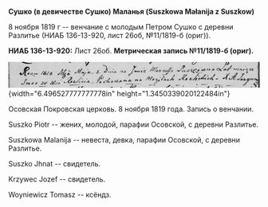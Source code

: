 **Сушко (в девичестве Сушко) Маланья (Suszkowa Małanija z Suszkow)**

8 ноября 1819 г -- венчание с молодым Петром Сушко с деревни Разлитье
(НИАБ 136-13-920, лист 26об, №11/1819-б (ориг)).

**НИАБ 136-13-920:** Лист 26об. **Метрическая запись №11/1819-б
(ориг).**

![](./media/49ee84ddd9d0b2ecb01f62ec680552d6a195ea60.png){width="6.496527777777778in"
height="1.3450339020122484in"}

Осовская Покровская церковь. 8 ноября 1819 года. Запись о венчании.

Suszko Piotr -- жених, молодой, парафии Осовской, с деревни Разлитье.

Suszkowa Malanija -- невеста, девка, парафии Осовской, с деревни
Разлитье.

Suszko Jhnat -- свидетель.

Krzywec Jozef -- свидетель.

Woyniewicz Tomasz -- ксёндз.

